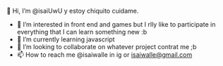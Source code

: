 👋 Hi, I’m @isaiUwU y estoy chiquito cuidame.

- 👀 I’m interested in front end and games but I rlly like to participate in everything that I can learn something new :b
- 🌱 I’m currently learning javascript
- 💞️ I’m looking to collaborate on whatever project contrat me ;b
- 📫 How to reach me @isaiwalle in ig or isaiwalle@gmail.com

